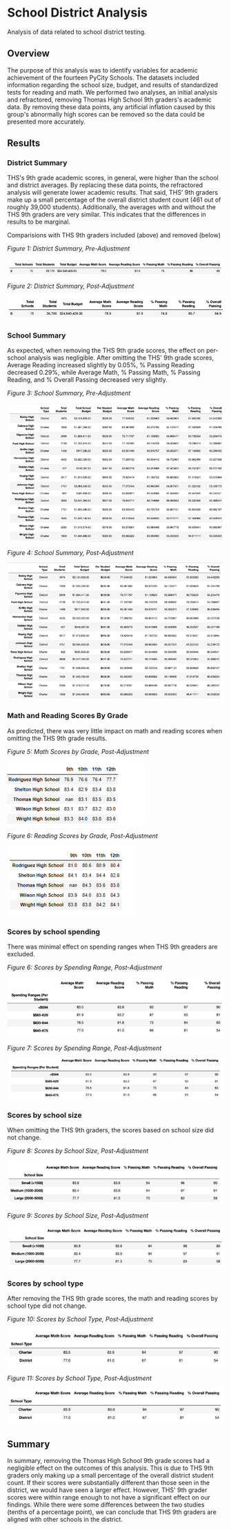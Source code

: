 # School District Analysis
Analysis of data related to school district testing. 

## Overview
The purpose of this analysis was to identify variables for academic achievement of the fourteen PyCity Schools. The datasets included information regarding the school size, budget, and results of standardized tests for reading and math. We performed two analyses, an initial analysis and refractored, removing Thomas High School 9th graders's academic data. By removing these data points, any artificial inflation caused by this group's abnormally high scores can be removed so the data could be presented more accurately.

## Results
### District Summary
THS's 9th grade academic scores, in general, were higher than the school and district averages. By replacing these data points, the refractored analysis will generate lower academic results. That said, THS' 9th graders make up a small percentage of the overall district student count (461 out of roughly 39,000 students). Additionally, the averages with and without the THS 9th graders are very similar. This indicates that the differences in results to be marginal.

Comparisions with THS 9th graders included (above) and removed (below)

*Figure 1: District Summary, Pre-Adjustment*

![alt text](https://raw.githubusercontent.com/lgonzales1/school_district_analysis/main/district_summary_original.png)

*Figure 2: District Summary, Post-Adjustment*

![alt text](https://raw.githubusercontent.com/lgonzales1/school_district_analysis/main/district_summary_revised.png)

### School Summary
As expected, when removing the THS 9th grade scores, the effect on per-school analysis was negligible. After omitting the THS' 9th grade scores, Average Reading increased slightly by 0.05%, % Passing Reading decreased 0.29%, while Average Math, % Passing Math, % Passing Reading, and % Overall Passing decreased very slightly.

*Figure 3: School Summary, Pre-Adjustment*

![alt text](https://raw.githubusercontent.com/lgonzales1/school_district_analysis/main/school_summary_original.png)

*Figure 4: School Summary, Post-Adjustment*

![alt text](https://raw.githubusercontent.com/lgonzales1/school_district_analysis/main/school_summary_revised.png)

### Math and Reading Scores By Grade
As predicted, there was very little impact on math and reading scores when omitting the THS 9th grade results. 

*Figure 5: Math Scores by Grade, Post-Adjustment*

![alt text](https://raw.githubusercontent.com/lgonzales1/school_district_analysis/main/Math_score_by_grade.png)

*Figure 6: Reading Scores by Grade, Post-Adjustment*

![alt text](https://raw.githubusercontent.com/lgonzales1/school_district_analysis/main/Reading_score_by_grade.png)

### Scores by school spending
There was minimal effect on spending ranges when THS 9th greaders are excluded. 

*Figure 6: Scores by Spending Range, Post-Adjustment*

![alt text](https://raw.githubusercontent.com/lgonzales1/school_district_analysis/main/scores_by_spending_original.png)

*Figure 7: Scores by Spending Range, Post-Adjustment*

![alt text](https://raw.githubusercontent.com/lgonzales1/school_district_analysis/main/scores_by_spending_revised.png)


### Scores by school size
When omitting the THS 9th graders, the scores based on school size did not change. 

*Figure 8: Scores by School Size, Post-Adjustment*

![alt text](https://raw.githubusercontent.com/lgonzales1/school_district_analysis/main/scores_by_size_original.png)

*Figure 9: Scores by School Size, Post-Adjustment*

![alt text](https://raw.githubusercontent.com/lgonzales1/school_district_analysis/main/scores_by_size_revised.png)

### Scores by school type
After removing the THS 9th grade scores, the math and reading scores by school type did not change. 

*Figure 10: Scores by School Type, Post-Adjustment*

![alt text](https://raw.githubusercontent.com/lgonzales1/school_district_analysis/main/scores_by_type_original.png)

*Figure 11: Scores by School Type, Post-Adjustment*

![alt text](https://raw.githubusercontent.com/lgonzales1/school_district_analysis/main/scores_by_type_revised.png)

## Summary
In summary, removing the Thomas High School 9th grade scores had a negligible effect on the outcomes of this analysis. This is due to THS 9th graders only making up a small percentage of the overall district student count. If their scores were substantially different than those seen in the district, we would have seen a larger effect. However, THS' 9th grader scores were within range enough to not have a significant effect on our findings. While there were some differences between the two studies (tenths of a percentage point), we can conclude that THS 9th graders are aligned with other schools in the district. 
